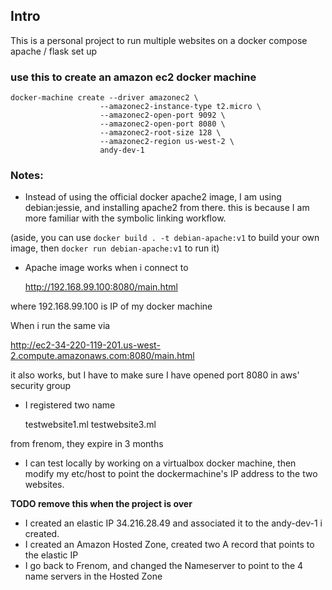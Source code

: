 ## Intro
This is a personal project to run multiple websites on a docker compose 
apache / flask set up

### use this to create an amazon ec2 docker machine

    docker-machine create --driver amazonec2 \
                        --amazonec2-instance-type t2.micro \
                        --amazonec2-open-port 9092 \
                        --amazonec2-open-port 8080 \
                        --amazonec2-root-size 128 \
                        --amazonec2-region us-west-2 \
                        andy-dev-1
                        

### Notes:
- Instead of using the official docker apache2 image, I am using debian:jessie, and installing apache2 from there. this is because I am more familiar with the symbolic linking workflow.

(aside, you can use `docker build . -t debian-apache:v1` to build your own image, then `docker run debian-apache:v1` to run it)


- Apache image works when i connect to 

    http://192.168.99.100:8080/main.html

where 192.168.99.100 is IP of my docker machine

When i run the same via

http://ec2-34-220-119-201.us-west-2.compute.amazonaws.com:8080/main.html

it also works, but I have to make sure I have opened port 8080 in aws' security
group

- I registered two name

    testwebsite1.ml
    testwebsite3.ml

from frenom, they expire in 3 months

- I can test locally by working on a virtualbox docker machine, then modify my etc/host to point the dockermachine's IP address to the two websites.

__TODO remove this when the project is over__
- I created an elastic IP 34.216.28.49 and associated it to the andy-dev-1 i created. 
- I created an Amazon Hosted Zone, created two A record that points to the elastic IP
- I go back to Frenom, and changed the Nameserver to point to the 4 name servers in the Hosted Zone



